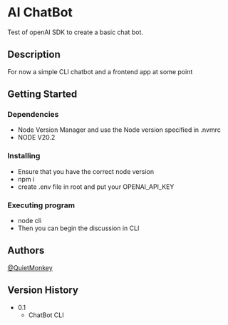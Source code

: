 # AI ChatBot

Test of openAI SDK to create a basic chat bot.

## Description

For now a simple CLI chatbot and a frontend app at some point

## Getting Started

### Dependencies

* Node Version Manager and use the Node version specified in .nvmrc
* NODE V20.2

### Installing

* Ensure that you have the correct node version
* npm i
* create .env file in root and put your OPENAI_API_KEY

### Executing program

* node cli
* Then you can begin the discussion in CLI

## Authors

[@QuietMonkey](https://github.com/QuietMonkey)

## Version History

* 0.1
    * ChatBot CLI
